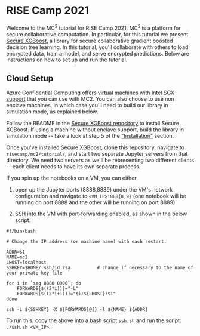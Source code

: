 # RISE Camp 2021

Welcome to the MC<sup>2</sup> tutorial for RISE Camp 2021. MC<sup>2</sup> is a platform for secure collaborative computation. In particular, for this tutorial we present [Secure XGBoost](https://github.com/mc2-project/secure-xgboost), a library for secure collaborative gradient boosted decision tree learning. In this tutorial, you'll collaborate with others to load encrypted data, train a model, and serve encrypted predictions. Below are instructions on how to set up and run the tutorial.

## Cloud Setup
Azure Confidential Computing offers [virtual machines with Intel SGX support](https://azure.microsoft.com/en-us/blog/dcsv2series-vm-now-generally-available-from-azure-confidential-computing/) that you can use with MC2. You can also choose to use non enclave machines, in which case you'll need to build our library in simulation mode, as explained below. 

Follow the README in the [Secure XGBoost repository](https://github.com/mc2-project/secure-xgboost) to install Secure XGBoost. If using a machine without enclave support, build the library in simulation mode -- take a look at step 5 of the ["Installation"](https://github.com/mc2-project/secure-xgboost#installation) section. 

Once you've installed Secure XGBoost, clone this repository, navigate to `risecamp/mc2/tutorial/`, and start two separate Jupyter servers from that directory. We need two servers as we'll be representing two different clients -- each client needs to have its own separate process.

If you spin up the notebooks on a VM, you can either 

1) open up the Jupyter ports (8888,8889) under the VM's network configuration and navigate to `<VM_IP>:888{8,9}` (one notebook will be running on port 8888 and the other will be running on port 8889)

2) SSH into the VM with port-forwarding enabled, as shown in the below script.

```
#!/bin/bash

# Change the IP address (or machine name) with each restart.

ADDR=$1
NAME=mc2
LHOST=localhost
SSHKEY=$HOME/.ssh/id_rsa          # change if necessary to the name of your private key file

for i in `seq 8888 8900`; do
    FORWARDS[$((2*i))]="-L"
    FORWARDS[$((2*i+1))]="$i:${LHOST}:$i"
done

ssh -i ${SSHKEY} -X ${FORWARDS[@]} -l ${NAME} ${ADDR}
```

To run this, copy the above into a bash script `ssh.sh` and run the script: `./ssh.sh <VM_IP>`.

